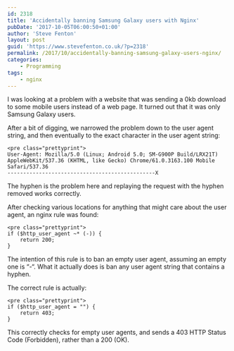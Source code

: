 ```yaml
---
id: 2318
title: 'Accidentally banning Samsung Galaxy users with Nginx'
pubDate: '2017-10-05T06:00:50+01:00'
author: 'Steve Fenton'
layout: post
guid: 'https://www.stevefenton.co.uk/?p=2318'
permalink: /2017/10/accidentally-banning-samsung-galaxy-users-nginx/
categories:
    - Programming
tags:
    - nginx
---
```


I was looking at a problem with a website that was sending a 0kb download to some mobile users instead of a web page. It turned out that it was only Samsung Galaxy users.

After a bit of digging, we narrowed the problem down to the user agent string, and then eventually to the exact character in the user agent string:

```
<pre class="prettyprint">
User-Agent: Mozilla/5.0 (Linux; Android 5.0; SM-G900P Build/LRX21T) AppleWebKit/537.36 (KHTML, like Gecko) Chrome/61.0.3163.100 Mobile Safari/537.36
-----------------------------------------------X
```

The hyphen is the problem here and replaying the request with the hyphen removed works correctly.

After checking various locations for anything that might care about the user agent, an nginx rule was found:

```
<pre class="prettyprint">
if ($http_user_agent ~* (-)) {
    return 200;
} 
```

The intention of this rule is to ban an empty user agent, assuming an empty one is “-“. What it actually does is ban any user agent string that contains a hyphen.

The correct rule is actually:

```
<pre class="prettyprint">
if ($http_user_agent = "") {
    return 403;
}   
```

This correctly checks for empty user agents, and sends a 403 HTTP Status Code (Forbidden), rather than a 200 (OK).